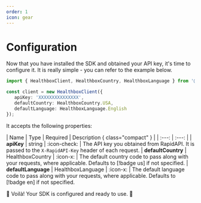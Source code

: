 ```yaml
---
order: 1
icon: gear
---
```


# Configuration

Now that you have installed the SDK and obtained your API key, it's time to configure it. It is really simple - you can refer to the example below.

```ts
import { HealthboxClient, HealthboxCountry, HealthboxLanguage } from '@flushbg/myhealthbox-sdk';

const client = new HealthboxClient({
   apiKey: 'XXXXXXXXXXXXXXX',
   defaultCountry: HealthboxCountry.USA,
   defaultLanguage: HealthboxLanguage.English
});
```

It accepts the following properties:

| Name | Type | Required | Description { class="compact" }
| | :---: | :---: |
| **apiKey** | string | :icon-check: | The API key you obtained from RapidAPI. It is passed to the `X-RapidAPI-Key` header of each request.
| **defaultCountry** | HealthboxCountry | :icon-x: | The default country code to pass along with your requests, where applicable. Defaults to [!badge us] if not specified. 
| **defaultLanguage** | HealthboxLanguage | :icon-x: | The default language code to pass along with your requests, where applicable. Defaults to [!badge en] if not specified. 

:tada: Voilà! Your SDK is configured and ready to use. :tada: